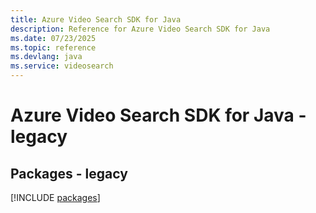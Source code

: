 ```yaml
---
title: Azure Video Search SDK for Java
description: Reference for Azure Video Search SDK for Java
ms.date: 07/23/2025
ms.topic: reference
ms.devlang: java
ms.service: videosearch
---
```

# Azure Video Search SDK for Java - legacy
## Packages - legacy
[!INCLUDE [packages](video-search-index.md)]